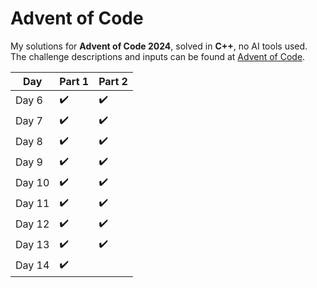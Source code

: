 # Advent of Code
My solutions for **Advent of Code 2024**, solved in **C++**, no AI tools used.
<br>The challenge descriptions and inputs can be found at [Advent of Code](https://adventofcode.com/).

| Day   | Part 1  |  Part 2 |
|-------|---|---|
| Day 6 | ✔️ | ✔️ |
| Day 7 | ✔️ | ✔️ |
| Day 8 | ✔️ | ✔️ |
| Day 9 | ✔️ | ✔️ |
| Day 10 | ✔️ | ✔️ |
| Day 11 | ✔️ | ✔️ |
| Day 12 | ✔️ | ✔️ |
| Day 13 | ✔️ | ✔️ |
| Day 14 | ✔️ |  |
